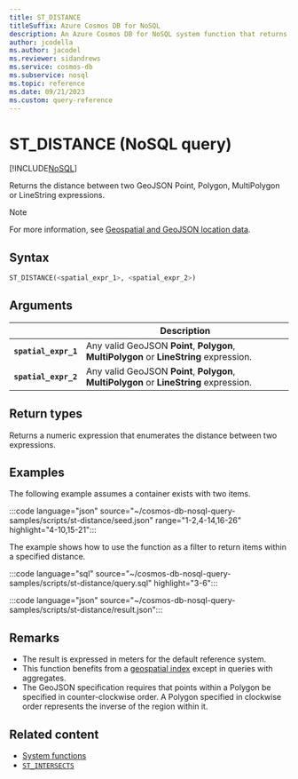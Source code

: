 ```yaml
---
title: ST_DISTANCE
titleSuffix: Azure Cosmos DB for NoSQL
description: An Azure Cosmos DB for NoSQL system function that returns the distance between two GeoJSON Point, Polygon, MultiPolygon or LineStrings.
author: jcodella
ms.author: jacodel
ms.reviewer: sidandrews
ms.service: cosmos-db
ms.subservice: nosql
ms.topic: reference
ms.date: 09/21/2023
ms.custom: query-reference
---
```


# ST_DISTANCE (NoSQL query)

[!INCLUDE[NoSQL](../../includes/appliesto-nosql.md)]

Returns the distance between two GeoJSON Point, Polygon, MultiPolygon or LineString expressions.

> [!NOTE]
> For more information, see [Geospatial and GeoJSON location data](geospatial-intro.md).

## Syntax

```sql
ST_DISTANCE(<spatial_expr_1>, <spatial_expr_2>)  
```

## Arguments

| | Description |
| --- | --- |
| **`spatial_expr_1`** | Any valid GeoJSON **Point**, **Polygon**, **MultiPolygon** or **LineString** expression. |
| **`spatial_expr_2`** | Any valid GeoJSON **Point**, **Polygon**, **MultiPolygon** or **LineString** expression. |

## Return types

Returns a numeric expression that enumerates the distance between two expressions.

## Examples

The following example assumes a container exists with two items.

:::code language="json" source="~/cosmos-db-nosql-query-samples/scripts/st-distance/seed.json" range="1-2,4-14,16-26" highlight="4-10,15-21":::

The example shows how to use the function as a filter to return items within a specified distance.

:::code language="sql" source="~/cosmos-db-nosql-query-samples/scripts/st-distance/query.sql" highlight="3-6":::

:::code language="json" source="~/cosmos-db-nosql-query-samples/scripts/st-distance/result.json":::

## Remarks

- The result is expressed in meters for the default reference system.
- This function benefits from a [geospatial index](../../index-policy.md#spatial-indexes) except in queries with aggregates.
- The GeoJSON specification requires that points within a Polygon be specified in counter-clockwise order. A Polygon specified in clockwise order represents the inverse of the region within it.

## Related content

- [System functions](system-functions.yml)
- [`ST_INTERSECTS`](st-intersects.md)
